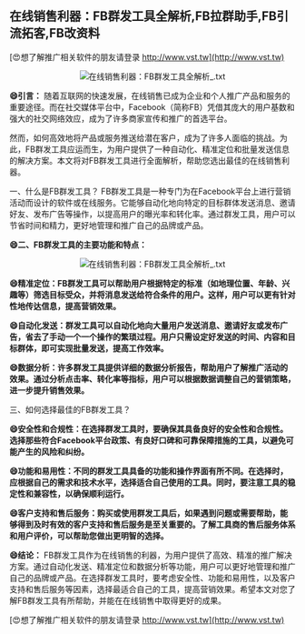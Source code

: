 ## **在线销售利器：FB群发工具全解析,FB拉群助手,FB引流拓客,FB改资料**

[😍想了解推广相关软件的朋友请登录 http://www.vst.tw](http://www.vst.tw)

 <center><img src="https://vst.tw/MP4/tuiguang/png/0.png" alt="在线销售利器：FB群发工具全解析_.txt"></center>

**😄引言：**
随着互联网的快速发展，在线销售已成为企业和个人推广产品和服务的重要途径。而在社交媒体平台中，Facebook（简称FB）凭借其庞大的用户基数和强大的社交网络效应，成为了许多商家宣传和推广的首选平台。

然而，如何高效地将产品或服务推送给潜在客户，成为了许多人面临的挑战。为此，FB群发工具应运而生，为用户提供了一种自动化、精准定位和批量发送信息的解决方案。本文将对FB群发工具进行全面解析，帮助您选出最佳的在线销售利器。

一、什么是FB群发工具？
FB群发工具是一种专门为在Facebook平台上进行营销活动而设计的软件或在线服务。它能够自动化地向特定的目标群体发送消息、邀请好友、发布广告等操作，以提高用户的曝光率和转化率。通过群发工具，用户可以节省时间和精力，更好地管理和推广自己的品牌或产品。

**😄二、FB群发工具的主要功能和特点：**

 <center><img src="https://vst.tw/MP4/tuiguang/png/6.png" alt="在线销售利器：FB群发工具全解析_.txt"></center>

**😄精准定位：FB群发工具可以帮助用户根据特定的标准（如地理位置、年龄、兴趣等）筛选目标受众，并将消息发送给符合条件的用户。这样，用户可以更有针对性地传达信息，提高营销效果。**

**😄自动化发送：群发工具可以自动化地向大量用户发送消息、邀请好友或发布广告，省去了手动一个一个操作的繁琐过程。用户只需设定好发送的时间、内容和目标群体，即可实现批量发送，提高工作效率。**

**😄数据分析：许多群发工具提供详细的数据分析报告，帮助用户了解推广活动的效果。通过分析点击率、转化率等指标，用户可以根据数据调整自己的营销策略，进一步提升销售效果。**

三、如何选择最佳的FB群发工具？

**😄安全性和合规性：在选择群发工具时，要确保其具备良好的安全性和合规性。选择那些符合Facebook平台政策、有良好口碑和可靠保障措施的工具，以避免可能产生的风险和纠纷。**

**😄功能和易用性：不同的群发工具具备的功能和操作界面有所不同。在选择时，应根据自己的需求和技术水平，选择适合自己使用的工具。同时，要注意工具的稳定性和兼容性，以确保顺利运行。**

**😄客户支持和售后服务：购买或使用群发工具后，如果遇到问题或需要帮助，能够得到及时有效的客户支持和售后服务是至关重要的。了解工具商的售后服务体系和用户评价，可以帮助您做出更明智的选择。**

**😄结论：**
FB群发工具作为在线销售的利器，为用户提供了高效、精准的推广解决方案。通过自动化发送、精准定位和数据分析等功能，用户可以更好地管理和推广自己的品牌或产品。在选择群发工具时，要考虑安全性、功能和易用性，以及客户支持和售后服务等因素，选择最适合自己的工具，提高营销效果。希望本文对您了解FB群发工具有所帮助，并能在在线销售中取得更好的成果。

[😍想了解推广相关软件的朋友请登录 http://www.vst.tw](http://www.vst.tw)



